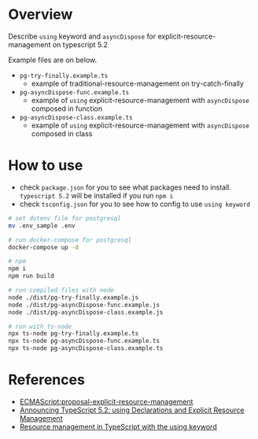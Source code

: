 # Overview

Describe `using` keyword and `asyncDispose` for explicit-resource-management on typescript 5.2

Example files are on below.

- `pg-try-finally.example.ts`
  - example of traditional-resource-management on try-catch-finally
- `pg-asyncDispose-func.example.ts`
  - example of `using` explicit-resource-management with `asyncDispose` composed in function
- `pg-asyncDispose-class.example.ts`
  - example of `using` explicit-resource-management with `asyncDispose` composed in class

# How to use

- check `package.json` for you to see what packages need to install. `typescript 5.2` will be installed if you run `npm i`
- check `tsconfig.json` for you to see how to config to use `using keyword`

```sh
# set dotenv file for postgresql
mv .env_sample .env

# run docker-compose for postgresql
docker-compose up -d

# npm
npm i
npm run build

# run compiled files with node
node ./dist/pg-try-finally.example.js
node ./dist/pg-asyncDispose-func.example.js
node ./dist/pg-asyncDispose-class.example.js

# run with ts-node
npx ts-node pg-try-finally.example.ts
npx ts-node pg-asyncDispose-func.example.ts
npx ts-node pg-asyncDispose-class.example.ts
```

# References

- [ECMAScript:proposal-explicit-resource-management](https://github.com/tc39/proposal-explicit-resource-management#status)
- [Announcing TypeScript 5.2: using Declarations and Explicit Resource Management](https://devblogs.microsoft.com/typescript/announcing-typescript-5-2/#using-declarations-and-explicit-resource-management)
- [Resource management in TypeScript with the using keyword](https://blog.logrocket.com/resource-management-typescript-using-keyword/)
